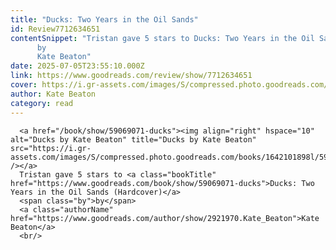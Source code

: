 ```yaml
---
title: "Ducks: Two Years in the Oil Sands"
id: Review7712634651
contentSnippet: "Tristan gave 5 stars to Ducks: Two Years in the Oil Sands (Hardcover)
      by
      Kate Beaton"
date: 2025-07-05T23:55:10.000Z
link: https://www.goodreads.com/review/show/7712634651
cover: https://i.gr-assets.com/images/S/compressed.photo.goodreads.com/books/1642101898l/59069071._MX50_.jpg
author: Kate Beaton
category: read
---
```


      
      <a href="/book/show/59069071-ducks"><img align="right" hspace="10" alt="Ducks by Kate Beaton" title="Ducks by Kate Beaton" src="https://i.gr-assets.com/images/S/compressed.photo.goodreads.com/books/1642101898l/59069071._SX50_.jpg" /></a>
      Tristan gave 5 stars to <a class="bookTitle" href="https://www.goodreads.com/book/show/59069071-ducks">Ducks: Two Years in the Oil Sands (Hardcover)</a>
      <span class="by">by</span>
      <a class="authorName" href="https://www.goodreads.com/author/show/2921970.Kate_Beaton">Kate Beaton</a>
      <br/>